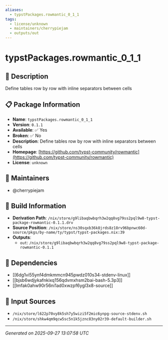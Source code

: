 ```yaml
---
aliases:
  - typstPackages.rowmantic_0_1_1
tags:
  - license/unknown
  - maintainers/cherrypiejam
  - outputs/out
---
```


# typstPackages.rowmantic_0_1_1

## 📝 Description

Define tables row by row with inline separators between cells

## 📋 Package Information

- **Name**: `typstPackages.rowmantic_0_1_1`
- **Version**: `0.1.1`
- **Available**: ✅ Yes
- **Broken**: ✅ No
- **Description**: Define tables row by row with inline separators between cells
- **Homepage**: [https://github.com/typst-community/rowmantic](https://github.com/typst-community/rowmantic)
- **License**: `unknown`
## 👥 Maintainers

- @cherrypiejam


## 🔧 Build Information

- **Derivation Path**: `/nix/store/g9libaqbwbqrh3w2qq8vg79ss2pql9w8-typst-package-rowmantic-0.1.1.drv`
- **Source Position**: `/nix/store/ns30sqxb36k8jrds8z18rv96bpnwc60d-source/pkgs/by-name/ty/typst/typst-packages.nix:39`
- **Outputs**:
  - `out`:  `/nix/store/g9libaqbwbqrh3w2qq8vg79ss2pql9w8-typst-package-rowmantic-0.1.1`

## 🔗 Dependencies

- [[6dg1vi55ynf4dmkmmcn945pwdz010s34-stdenv-linux]]
- [[bjsb6wdjykafnkixq156qdvmxhsm2bai-bash-5.3p3]]
- [[lmfak0ahw90r56ni1ad0xwzpf6ygl3x8-source]]

## 📁 Input Sources

- `/nix/store/l622p70vy8k5sh7y5wizi5f2mic6ynpg-source-stdenv.sh`
- `/nix/store/shkw4qm9qcw5sc5n1k5jznc83ny02r39-default-builder.sh`

---
*Generated on 2025-09-27 13:07:58 UTC*
